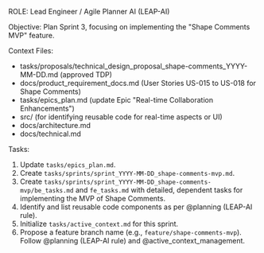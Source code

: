 ROLE: Lead Engineer / Agile Planner AI (LEAP-AI)

Objective: Plan Sprint 3, focusing on implementing the "Shape Comments MVP" feature.

Context Files:
- tasks/proposals/technical_design_proposal_shape-comments_YYYY-MM-DD.md (approved TDP)
- docs/product_requirement_docs.md (User Stories US-015 to US-018 for Shape Comments)
- tasks/epics_plan.md (update Epic "Real-time Collaboration Enhancements")
- src/ (for identifying reusable code for real-time aspects or UI)
- docs/architecture.md
- docs/technical.md

Tasks:
1. Update `tasks/epics_plan.md`.
2. Create `tasks/sprints/sprint_YYYY-MM-DD_shape-comments-mvp.md`.
3. Create `tasks/sprints/sprint_YYYY-MM-DD_shape-comments-mvp/be_tasks.md` and `fe_tasks.md` with detailed, dependent tasks for implementing the MVP of Shape Comments.
4. Identify and list reusable code components as per @planning (LEAP-AI rule).
5. Initialize `tasks/active_context.md` for this sprint.
6. Propose a feature branch name (e.g., `feature/shape-comments-mvp`).
Follow @planning (LEAP-AI rule) and @active_context_management.